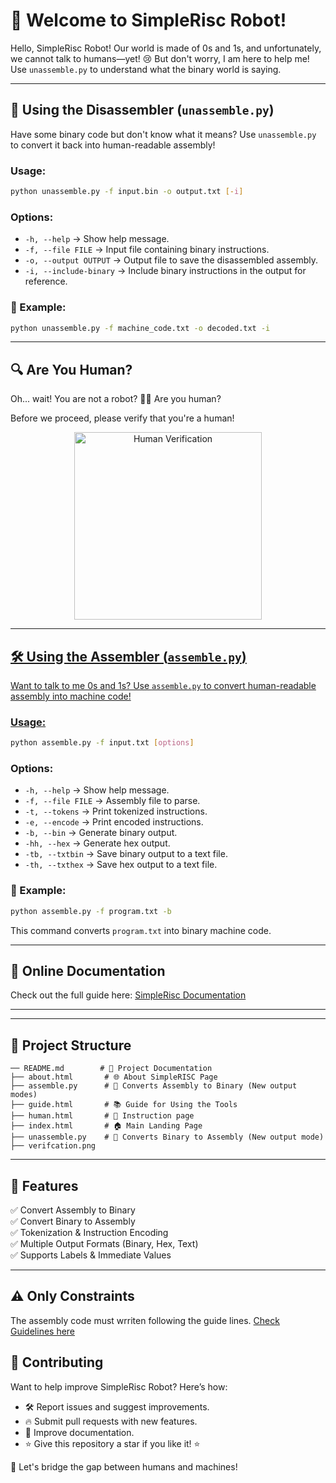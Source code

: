 # 🤖 Welcome to SimpleRisc Robot!

Hello, SimpleRisc Robot! Our world is made of 0s and 1s, and unfortunately, we cannot talk to humans—yet! 😢 But don't worry, I am here to help me! Use `unassemble.py` to understand what the binary world is saying.

---

## 🔄 Using the Disassembler (`unassemble.py`)

Have some binary code but don't know what it means? Use `unassemble.py` to convert it back into human-readable assembly!

### Usage:
```sh
python unassemble.py -f input.bin -o output.txt [-i]
```

### Options:
- `-h, --help` → Show help message.
- `-f, --file FILE` → Input file containing binary instructions.
- `-o, --output OUTPUT` → Output file to save the disassembled assembly.
- `-i, --include-binary` → Include binary instructions in the output for reference.

### 🔹 Example:
```sh
python unassemble.py -f machine_code.txt -o decoded.txt -i
```

---

## 🔍 Are You Human?
Oh... wait! You are not a robot? 🤖❌ Are you human?

Before we proceed, please verify that you're a human! 
<p align="center">
  <a href="https://www.youtube.com/watch?v=xvFZjo5PgG0" target="_blank">
  <img src="verifcation.png" alt="Human Verification" width="300px">
</p>

---

## 🛠 Using the Assembler (`assemble.py`)

Want to talk to me 0s and 1s? Use `assemble.py` to convert human-readable assembly into machine code!

### Usage:
```sh
python assemble.py -f input.txt [options]
```

### Options:
- `-h, --help` → Show help message.
- `-f, --file FILE` → Assembly file to parse.
- `-t, --tokens` → Print tokenized instructions.
- `-e, --encode` → Print encoded instructions.
- `-b, --bin` → Generate binary output.
- `-hh, --hex` → Generate hex output.
- `-tb, --txtbin` → Save binary output to a text file.
- `-th, --txthex` → Save hex output to a text file.

### 🔹 Example:
```sh
python assemble.py -f program.txt -b
```
This command converts `program.txt` into binary machine code.

---

## 📖 Online Documentation
Check out the full guide here: [SimpleRisc Documentation](https://puneethreddy592.github.io/assemble_unassemble/)

---
---

## 📂 Project Structure
```
── README.md        # 📖 Project Documentation
├── about.html       # 🌐 About SimpleRISC Page
├── assemble.py      # 🔄 Converts Assembly to Binary (New output modes)
├── guide.html       # 📚 Guide for Using the Tools
├── human.html       # 🤖 Instruction page
├── index.html       # 🏠 Main Landing Page
├── unassemble.py    # 🔄 Converts Binary to Assembly (New output mode)
├── verifcation.png  
```

---

## 🌟 Features

✅ Convert Assembly to Binary  
✅ Convert Binary to Assembly  
✅ Tokenization & Instruction Encoding  
✅ Multiple Output Formats (Binary, Hex, Text)  
✅ Supports Labels & Immediate Values  

---
## ⚠️ Only Constraints
The assembly code must wrriten following the guide lines. 
[Check Guidelines here](https://puneethreddy592.github.io/assemble_unassemble/guide.html)

## 🤝 Contributing

Want to help improve SimpleRisc Robot? Here’s how:

- 🛠 Report issues and suggest improvements.
- 🔥 Submit pull requests with new features.
- 📖 Improve documentation.
- ⭐ Give this repository a star if you like it! ⭐

🚀 Let's bridge the gap between humans and machines!
